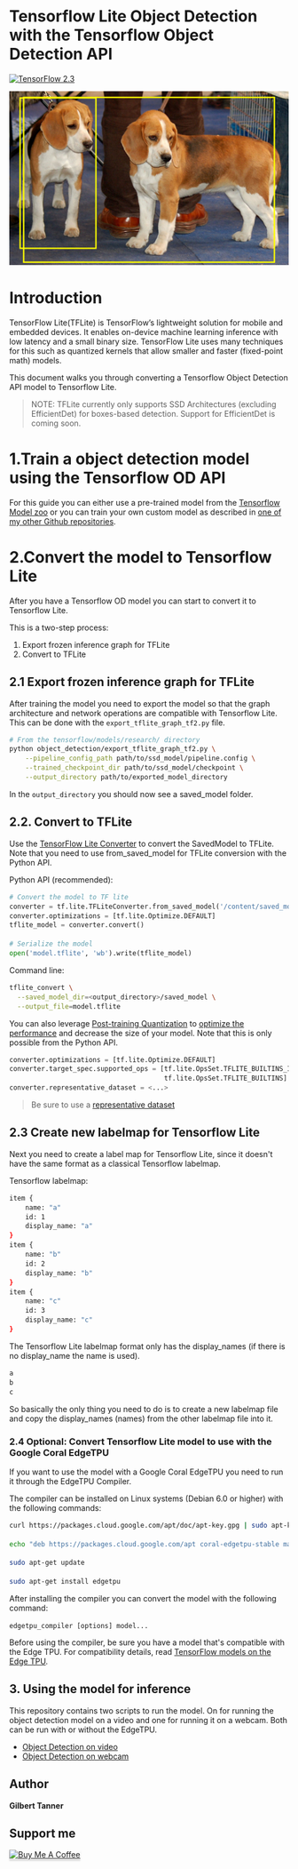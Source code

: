 # Tensorflow Lite Object Detection with the Tensorflow Object Detection API

[![TensorFlow 2.3](https://img.shields.io/badge/TensorFlow-2.3-FF6F00?logo=tensorflow)](https://github.com/tensorflow/tensorflow/releases/tag/v2.3.0)

![Object Detection Example](doc/dog_detection.png)

# Introduction

TensorFlow Lite(TFLite) is TensorFlow’s lightweight solution for mobile and embedded devices. It enables on-device machine learning inference with low latency and a small binary size. TensorFlow Lite uses many techniques for this such as quantized kernels that allow smaller and faster (fixed-point math) models.

This document walks you through converting a Tensorflow Object Detection API model to Tensorflow Lite.

> NOTE: TFLite currently only supports SSD Architectures (excluding EfficientDet) for boxes-based detection. Support for EfficientDet is coming soon.

# 1.Train a object detection model using the Tensorflow OD API

For this guide you can either use a pre-trained model from the [Tensorflow Model zoo](https://github.com/tensorflow/models/blob/master/research/object_detection/g3doc/tf2_detection_zoo.md) or you can train your own custom model as described in [one of my other Github repositories](https://github.com/TannerGilbert/Tensorflow-Object-Detection-API-Train-Model).

# 2.Convert the model to Tensorflow Lite

After you have a Tensorflow OD model you can start to convert it to Tensorflow Lite.

This is a two-step process:
1. Export frozen inference graph for TFLite
2. Convert to TFLite

## 2.1 Export frozen inference graph for TFLite

After training the model you need to export the model so that the graph architecture and network operations are compatible with Tensorflow Lite. This can be done with the ```export_tflite_graph_tf2.py``` file.

```bash
# From the tensorflow/models/research/ directory
python object_detection/export_tflite_graph_tf2.py \
    --pipeline_config_path path/to/ssd_model/pipeline.config \
    --trained_checkpoint_dir path/to/ssd_model/checkpoint \
    --output_directory path/to/exported_model_directory
```

In the ```output_directory``` you should now see a saved_model folder.

## 2.2. Convert to TFLite

Use the [TensorFlow Lite Converter](https://www.tensorflow.org/lite/convert) to convert the SavedModel to TFLite. Note that you need to use from_saved_model for TFLite conversion with the Python API.

Python API (recommended):

```python
# Convert the model to TF lite
converter = tf.lite.TFLiteConverter.from_saved_model('/content/saved_model/')
converter.optimizations = [tf.lite.Optimize.DEFAULT]
tflite_model = converter.convert()

# Serialize the model
open('model.tflite', 'wb').write(tflite_model)
```

Command line:

```bash
tflite_convert \
  --saved_model_dir=<output_directory>/saved_model \
  --output_file=model.tflite
```

You can also leverage [Post-training Quantization](https://www.tensorflow.org/lite/performance/post_training_quantization) to [optimize the performance](https://www.tensorflow.org/lite/performance/model_optimization) and decrease the size of your model. Note that this is only possible from the Python API.

```python
converter.optimizations = [tf.lite.Optimize.DEFAULT]
converter.target_spec.supported_ops = [tf.lite.OpsSet.TFLITE_BUILTINS_INT8,
                                       tf.lite.OpsSet.TFLITE_BUILTINS]
converter.representative_dataset = <...>
```

> Be sure to use a [representative dataset](https://www.tensorflow.org/lite/performance/post_training_quantization#full_integer_quantization)

## 2.3 Create new labelmap for Tensorflow Lite

Next you need to create a label map for Tensorflow Lite, since it doesn't have the same format as a classical Tensorflow labelmap.

Tensorflow labelmap:

```bash
item {
    name: "a"
    id: 1
    display_name: "a"
}
item {
    name: "b"
    id: 2
    display_name: "b"
}
item {
    name: "c"
    id: 3
    display_name: "c"
}
```

The Tensorflow Lite labelmap format only has the display_names (if there is no display_name the name is used).

```bash
a
b
c
``` 

So basically the only thing you need to do is to create a new labelmap file and copy the display_names (names) from the other labelmap file into it.

### 2.4 Optional: Convert Tensorflow Lite model to use with the Google Coral EdgeTPU

If you want to use the model with a Google Coral EdgeTPU you need to run it through the EdgeTPU Compiler. 

The compiler can be installed on Linux systems (Debian 6.0 or higher) with the following commands:

```bash
curl https://packages.cloud.google.com/apt/doc/apt-key.gpg | sudo apt-key add -

echo "deb https://packages.cloud.google.com/apt coral-edgetpu-stable main" | sudo tee /etc/apt/sources.list.d/coral-edgetpu.list

sudo apt-get update

sudo apt-get install edgetpu
```

After installing the compiler you can convert the model with the following command:

```edgetpu_compiler [options] model...```

Before using the compiler, be sure you have a model that's compatible with the Edge TPU. For compatibility details, read [TensorFlow models on the Edge TPU](https://coral.ai/docs/edgetpu/models-intro/).

## 3. Using the model for inference

This repository contains two scripts to run the model. On for running the object detection model on a video and one for running it on a webcam. Both can be run with or without the EdgeTPU.

* [Object Detection on video](tflite_object_detection_with_video.py)
* [Object Detection on webcam](tflite_object_detection_with_webcam.py)

## Author
 **Gilbert Tanner**
 
## Support me

<a href="https://www.buymeacoffee.com/gilberttanner" target="_blank"><img src="https://www.buymeacoffee.com/assets/img/custom_images/orange_img.png" alt="Buy Me A Coffee" style="height: 41px !important;width: 174px !important;box-shadow: 0px 3px 2px 0px rgba(190, 190, 190, 0.5) !important;-webkit-box-shadow: 0px 3px 2px 0px rgba(190, 190, 190, 0.5) !important;" ></a>